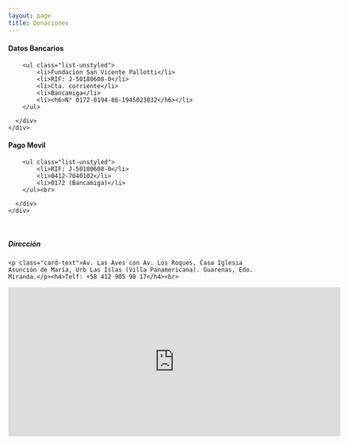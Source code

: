 ```yaml
---
layout: page
title: Donaciones
---
```


<div class="row">
  <div class="col-sm-6 mb-3 mb-sm-0">
    <div class="card">
      <div class="card-body">
        <h4 class="card-title">Datos Bancarios</h4>
        
        <ul class="list-unstyled">
            <li>Fundación San Vicente Pallotti</li>
            <li>RIF: J-50180608-0</li>
            <li>Cta. corriente</li>
            <li>Bancamiga</li>
            <li><h6>N° 0172-0194-86-1945023032</h6></li>
        </ul>

      </div>
    </div>
  </div>
  <div class="col-sm-6">
    <div class="card">
      <div class="card-body">
        <h4 class="card-title">Pago Movil</h4>
        
        <ul class="list-unstyled">
            <li>RIF: J-50180608-0</li>
            <li>0412-7040102</li>
            <li>0172 (Bancamiga)</li>
        </ul><br>

      </div>
    </div>
  </div>
</div>
<br>

<div class="card">
  <h5 class="card-header">Dirección</h5>
  <div class="card-body">

    <p class="card-text">Av. Las Aves con Av. Los Roques, Casa Iglesia Asunción de María, Urb Las Islas (Villa Panamericana). Guarenas, Edo. Miranda.</p><h4>Telf: +58 412 905 98 17</h4><br>

<div class="ratio ratio-16x9">
<iframe src="https://www.google.com/maps/embed?pb=!1m14!1m8!1m3!1d15693.508853341085!2d-66.5897766!3d10.4709004!3m2!1i1024!2i768!4f13.1!3m3!1m2!1s0x8c2babf36106c84d%3A0x7f721c3d97c70d8d!2sFundaci%C3%B3n%20San%20Vicente%20Pallotti!5e0!3m2!1sen!2sve!4v1724119031017!5m2!1sen!2sve" width="670" height="300" style="border:0;" allowfullscreen="" loading="lazy" referrerpolicy="no-referrer-when-downgrade"></iframe>
</div>

  </div>
</div>


<!-- ideonapi -->
<!-------------dos------------->
<!--<div class="6u$ 12u$(small)"></div>-->

<div class="row">
<!-------------uno------------->
<div class="6u 12u$(small)"></div>
